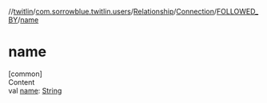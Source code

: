 //[twitlin](../../../../index.md)/[com.sorrowblue.twitlin.users](../../../index.md)/[Relationship](../../index.md)/[Connection](../index.md)/[FOLLOWED_BY](index.md)/[name](name.md)



# name  
[common]  
Content  
val [name](name.md): [String](https://kotlinlang.org/api/latest/jvm/stdlib/kotlin/-string/index.html)  




